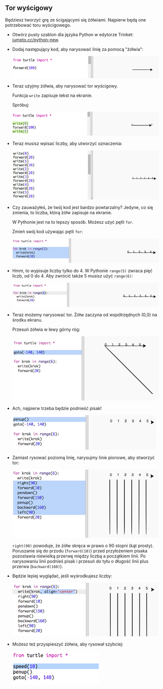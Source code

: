 ## Tor wyścigowy

Będziesz tworzyć grę ze ścigającymi się żółwiami. Najpierw będą one potrzebować toru wyścigowego.

+ Otwórz pusty szablon dla języka Python w edytorze Trinket: <a href="http://jumpto.cc/python-new" target="_blank">jumpto.cc/python-new</a>.

+ Dodaj następujący kod, aby narysować linię za pomocą "żółwia":
    
    ![screenshot](images/race-forward.png)

+ Teraz użyjmy żółwia, aby narysować tor wyścigowy.
    
    Funkcja `write` zapisuje tekst na ekranie.
    
    Spróbuj:
    
    ![screenshot](images/race-markings1.png)

+ Teraz musisz wpisać liczby, aby utworzyć oznaczenia:
    
    ![screenshot](images/race-markings2.png)

+ Czy zauważyłeś, że twój kod jest bardzo powtarzalny? Jedyne, co się zmienia, to liczba, którą żółw zapisuje na ekranie.
    
    W Pythonie jest na to lepszy sposób. Możesz użyć pętli `for`.
    
    Zmień swój kod używając pętli `for`:
    
    ![screenshot](images/race-for.png)

+ Hmm, to wypisuje liczby tylko do 4. W Pythonie `range(5)` zwraca pięć liczb, od 0 do 4. Aby zwrócić także 5 musisz użyć `range(6)`:
    
    ![screenshot](images/race-range.png)

+ Teraz możemy narysować tor. Żółw zaczyna od współrzędnych (0,0) na środku ekranu.
    
    Przesuń żółwia w lewy górny róg:
    
    ![screenshot](images/race-goto.png)

+ Ach, najpierw trzeba będzie podnieść pisak!
    
    ![screenshot](images/race-penup.png)

+ Zamiast rysować poziomą linię, narysujmy linie pionowe, aby stworzyć tor:
    
    ![screenshot](images/race-lines.png)
    
    `right(90)` powoduje, że żółw skręca w prawo o 90 stopni (kąt prosty). Poruszanie się do przodu (`forward(10)`) przed przyłożeniem pisaka pozostawia niewielką przerwę między liczbą a początkiem linii. Po narysowaniu linii podnieś pisak i przesuń do tyłu o długość linii plus przerwa (`backward(160)`).

+ Będzie lepiej wyglądać, jeśli wyśrodkujesz liczby:
    
    ![screenshot](images/race-center.png)

+ Możesz też przyspieszyć żółwia, aby rysował szybciej:
    
    ![screenshot](images/race-speed.png)